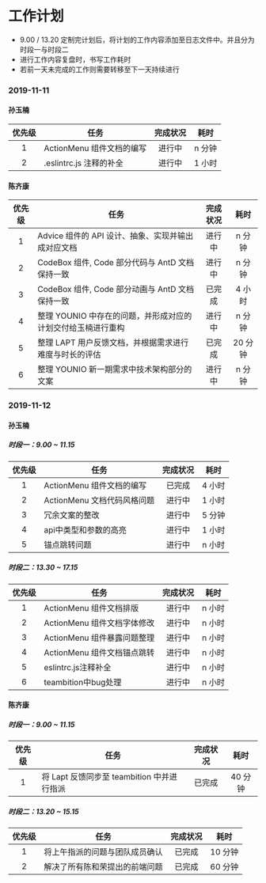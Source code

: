 # 工作计划

- 9.00 / 13.20 定制完计划后，将计划的工作内容添加至日志文件中。并且分为时段一与时段二
- 进行工作内容复盘时，书写工作耗时
- 若前一天未完成的工作则需要转移至下一天持续进行

### 2019-11-11

#### 孙玉楠

| 优先级 | 任务                      | 完成状况 |  耗时  |
| :----: | ------------------------- | :------: | :----: |
|   1    | ActionMenu 组件文档的编写 |  进行中  | n 分钟 |
|   2    | .eslintrc.js 注释的补全   |  进行中  | 1 小时 |

#### 陈齐康

| 优先级 | 任务                                                         | 完成状况 |  耗时   |
| :----: | ------------------------------------------------------------ | :------: | :-----: |
|   1    | Advice 组件的 API 设计、抽象、实现并输出成对应文档           |  进行中  | n 分钟  |
|   2    | CodeBox 组件, Code 部分代码与 AntD 文档保持一致              |  进行中  | n 分钟  |
|   3    | CodeBox 组件, Code 部分动画与 AntD 文档保持一致              |  已完成  | 4 小时  |
|   4    | 整理 YOUNIO 中存在的问题，并形成对应的计划交付给玉楠进行重构 |  进行中  | n 分钟  |
|   5    | 整理 LAPT 用户反馈文档，并根据需求进行难度与时长的评估       |  已完成  | 20 分钟 |
|   6    | 整理 YOUNIO 新一期需求中技术架构部分的文案                   |  进行中  | n 分钟  |

### 2019-11-12

#### 孙玉楠

##### 时段一：9.00 ~ 11.15

| 优先级 | 任务                      | 完成状况 |  耗时  |
| :----: | ------------------------- | :------: | :----: |
|   1    | ActionMenu 组件文档的编写 |  已完成  | 4 小时 |
|   2    | ActionMenu 文档代码风格问题 |  进行中  | 1 小时 |
|   3    | 冗余文案的整改 |  进行中  | 5 分钟 |
|   4    | api中类型和参数的高亮 |  进行中  | 1 小时 |
|   5    | 锚点跳转问题 |  进行中  | n 小时 |

##### 时段二：13.30 ~ 17.15

| 优先级 | 任务                      | 完成状况 |  耗时  |
| :----: | ------------------------- | :------: | :----: |
|   1    | ActionMenu 组件文档排版 |  进行中  | n 小时 |
|   2    | ActionMenu 组件文档字体修改 |  进行中  | n 小时 |
|   3    | ActionMenu 组件暴露问题整理 |  进行中  | n 小时 |
|   4    | ActionMenu 组件文档锚点跳转 |  进行中  | n 小时 |
|   5    | eslintrc.js注释补全 |  进行中  | n 小时 |
|   6    | teambition中bug处理 |  进行中  | n 小时 |

#### 陈齐康

##### 时段一：9.00 ~ 11.15

| 优先级 | 任务                              | 完成状况 |  耗时  |
| :----: | --------------------------------- | :------: | :----: |
|   1    | 将 Lapt 反馈同步至 teambition 中并进行指派 |  已完成  | 40 分钟 |

##### 时段二：13.20 ~ 15.15

| 优先级 | 任务                              | 完成状况 |  耗时  |
| :----: | --------------------------------- | :------: | :----: |
|   1    | 将上午指派的问题与团队成员确认 |  已完成  | 10 分钟 |
|   2    | 解决了所有陈和荣提出的前端问题 |  已完成  | 60 分钟 |
